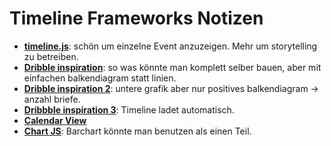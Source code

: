 # Timeline Frameworks Notizen

- [**timeline.js**](http://timeline.knightlab.com/): schön um einzelne Event anzuzeigen. Mehr um storytelling zu betreiben.
- [**Dribble inspiration**](https://dribbble.com/shots/3987883-Deals): so was könnte man komplett selber bauen, aber mit einfachen balkendiagram statt linien.
- [**Dribble inspiration 2**](https://dribbble.com/shots/4959867-Experimentation-Analysis-Time-Series): untere grafik aber nur positives balkendiagram -> anzahl briefe.
- [**Dribbble inspiration 3**](https://dribbble.com/shots/6386550-Metrics-Over-and-Under): Timeline ladet automatisch.
- [**Calendar View**](https://dribbble.com/shots/3440313-Calendar-Choropleth)
- [**Chart JS**](https://www.chartjs.org/samples/latest/charts/bar/vertical.html): Barchart könnte man benutzen als einen Teil.
